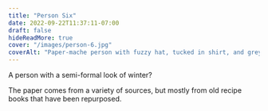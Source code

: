 ```yaml
---
title: "Person Six"
date: 2022-09-22T11:37:11-07:00
draft: false
hideReadMore: true
cover: "/images/person-6.jpg"
coverAlt: "Paper-mache person with fuzzy hat, tucked in shirt, and grey pants."
---
```


A person with a semi-formal look of winter?

The paper comes from a variety of sources, but mostly from old recipe books that have been repurposed.